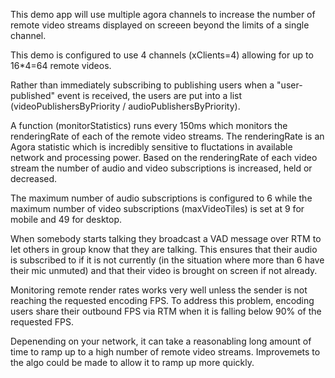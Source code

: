  This demo app will use multiple agora channels to increase the number of remote video streams displayed on screeen beyond the limits of a single channel.
 
 This demo is configured to use 4 channels (xClients=4) allowing for up to 16*4=64 remote videos.

 Rather than immediately subscribing to publishing users when a "user-published" event is received,
 the users are put into a list (videoPublishersByPriority / audioPublishersByPriority).
  
 A function (monitorStatistics) runs every 150ms which monitors the renderingRate of each of the remote video streams.
 The renderingRate is an Agora statistic which is incredibly sensitive to fluctations in available network and processing power.
 Based on the renderingRate of each video stream the number of audio and video subscriptions is increased, held or decreased.
  
 The maximum number of audio subscriptions is configured to 6 while the maximum number of video subscriptions (maxVideoTiles) 
 is set at 9 for mobile and 49 for desktop.
 
 When somebody starts talking they broadcast a VAD message over RTM to let others in group know that they are talking. 
 This ensures that their audio is subscribed to if it is not currently (in the situation where more than 6 have their mic unmuted)
 and that their video is brought on screen if not already.
 
 Monitoring remote render rates works very well unless the sender is not reaching the requested encoding FPS.
 To address this problem, encoding users share their outbound FPS via RTM when it is falling below 90% of the requested FPS.
 
 Depenending on your network, it can take a reasonabling long amount of time to ramp up to a high number of remote video streams. 
 Improvemets to the algo could be made to allow it to ramp up more quickly. 
